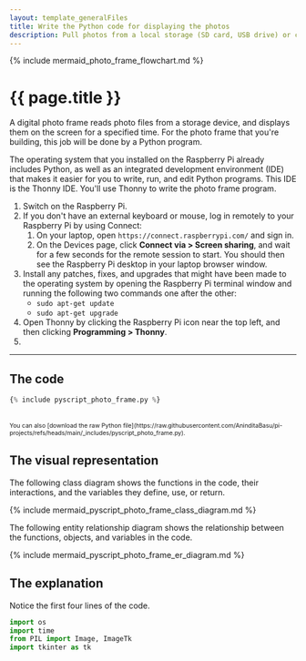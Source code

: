 ```yaml
---
layout: template_generalFiles
title: Write the Python code for displaying the photos
description: Pull photos from a local storage (SD card, USB drive) or cloud storage, and display them with a time lag on a Raspberry Pi 3B+.
---
```


{% include mermaid_photo_frame_flowchart.md %}

# {{ page.title }}

A digital photo frame reads photo files from a storage device, and displays them on the screen for a specified time. For the photo frame that you're building, this job will be done by a Python program.

The operating system that you installed on the Raspberry Pi already includes Python, as well as an integrated development environment (IDE) that makes it easier for you to write, run, and edit Python programs. This IDE is the Thonny IDE. You'll use Thonny to write the photo frame program.

1.  Switch on the Raspberry Pi.
1.  If you don't have an external keyboard or mouse, log in remotely to your Raspberry Pi by using Connect:
    1.  On your laptop, open `https://connect.raspberrypi.com/` and sign in.
	1.  On the Devices page, click **Connect via > Screen sharing**, and wait for a few seconds for the remote session to start. You should then see the Raspberry Pi desktop in your laptop browser window.
1.  Install any patches, fixes, and upgrades that might have been made to the operating system by opening the Raspberry Pi terminal window and running the following two commands one after the other:
    -  `sudo apt-get update`
	-  `sudo apt-get upgrade`
1.  Open Thonny by clicking the Raspberry Pi icon near the top left, and then clicking **Programming > Thonny**.
1.   

<hr/>

## The code

```python
{% include pyscript_photo_frame.py %}
```

<br/>
<span style="font-size:75%;">You can also [download the raw Python file](https://raw.githubusercontent.com/AninditaBasu/pi-projects/refs/heads/main/_includes/pyscript_photo_frame.py).</span>

## The visual representation

The following class diagram shows the functions in the code, their interactions, and the variables they define, use, or return.

{% include mermaid_pyscript_photo_frame_class_diagram.md %}

The following entity relationship diagram shows the relationship between the functions, objects, and variables in the code.

{% include mermaid_pyscript_photo_frame_er_diagram.md %}

## The explanation

Notice the first four lines of the code.

```python
import os
import time
from PIL import Image, ImageTk
import tkinter as tk
```
